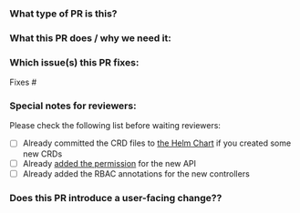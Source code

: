 <!-- Thanks for sending a pull request! Here are some tips for you:

1. If you want **faster** PR reviews, read how: https://github.com/kubesphere/community/blob/master/developer-guide/development/the-pr-author-guide-to-getting-through-code-review.md
2. In case you want to know how your PR got reviewed, read: https://github.com/kubesphere/community/blob/master/developer-guide/development/code-review-guide.md
3. Here are some coding conventions followed by the KubeSphere community: https://github.com/kubesphere/community/blob/master/developer-guide/development/coding-conventions.md
4. Additional open-source best practice: https://github.com/LinuxSuRen/open-source-best-practice
-->

### What type of PR is this?
<!-- 
Add one of the following kinds:
/kind bug
/kind cleanup
/kind documentation
/kind feature
/kind design
/kind chore

Optionally add one or more of the following kinds if applicable:
/kind api-change
/kind deprecation
/kind failing-test
/kind flake
/kind regression
-->

### What this PR does / why we need it:

### Which issue(s) this PR fixes:
<!--
Usage: `Fixes #<issue number>`, or `Fixes (paste link of issue)`.
_If PR is about `failing-tests or flakes`, please post the related issues/tests in a comment and do not use `Fixes`_*
Please leave it or change # to be None if there is no corresponding issue that exists
-->
Fixes #

### Special notes for reviewers:
<!--
You can use the following command to let the DevOps SIG members help you to review your PR.
/cc @kubesphere/sig-devops 
And please avoid cc any individual.
-->
Please check the following list before waiting reviewers:

- [ ] Already committed the CRD files to [the Helm Chart](https://github.com/kubesphere-sigs/ks-devops-helm-chart/) if you created some new CRDs
- [ ] Already [added the permission](https://github.com/kubesphere/ks-installer/blob/9e063b085a0e43fdb3d0d9e3e7f4149146f14b9c/roles/ks-core/prepare/files/ks-init/role-templates.yaml) for the new API
- [ ] Already added the RBAC annotations for the new controllers

### Does this PR introduce a user-facing change??
<!--
If no, just write "None" in the release-note block below.
If yes, a release note is required:
Enter your extended-release note in the block below. If the PR requires additional action from users switching to the new release, include the string "action required".

Please keep the note be same as your PR title if you believe it should be in the release notes.
-->
```release-note

```
